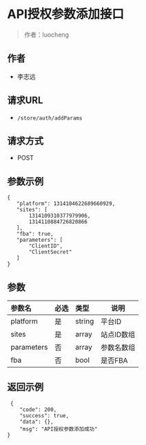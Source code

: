 # API授权参数添加接口

> 作者：luocheng

## 作者

- 李志远

## 请求URL
- ` /store/auth/addParams `
  
## 请求方式
- POST 

## 参数示例

 ``` 
{
    "platform": 1314104622689660929,
    "sites": [
        1314109310377979906,
        1314110884726820866
    ],
    "fba": true,
    "parameters": [
        "ClientID",
        "ClientSecret"
    ]
}

 ```

## 参数

|参数名|必选|类型|说明|
|:----    |:---|:----- |-----   |
|platform |是  |string |平台ID   |
|sites |是  |array | 站点ID数组    |
|parameters     |否  |array | 参数名数组    |
|fba     |否  |bool | 是否FBA    |

## 返回示例 

``` 
 {
    "code": 200,
    "success": true,
    "data": {},
    "msg": "API授权参数添加成功"
}
```